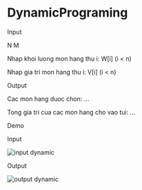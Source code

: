 # DynamicPrograming

Input

N M

Nhap khoi luong mon hang thu i: W[i] (i < n)

Nhap gia tri mon hang thu i: V[i] (i < n)

Output

Cac mon hang duoc chon: ...

Tong gia tri cua cac mon hang cho vao tui: ...

Demo

Input

![input dynamic](https://user-images.githubusercontent.com/81426052/123823241-33be6600-d927-11eb-9bf5-e4022a953d91.PNG)

Output

![output dynamic](https://user-images.githubusercontent.com/81426052/123823356-4f297100-d927-11eb-97f6-846f9f5701d1.PNG)
